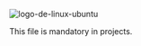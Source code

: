 ![logo-de-linux-ubuntu](https://user-images.githubusercontent.com/96126445/152656373-692625ab-756c-4f2d-b658-6359def80742.png)

This file is mandatory in projects.
